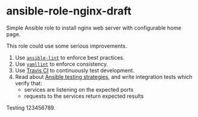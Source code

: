 # ansible-role-nginx-draft
Simple Ansible role to install nginx web server with configurable home page.

This role could use some serious improvements.

1. Use [`ansible-lint`](https://github.com/ansible/ansible-lint) to enforce best practices.
1. Use [`yamllint`](https://github.com/adrienverge/yamllint) to enforce consistency.
1. Use [Travis CI](https://travis-ci.org/) to continuously test development.
1. Read about [Ansible testing strategies](https://docs.ansible.com/ansible/latest/reference_appendices/test_strategies.html), and write integration tests which verify that:
    * services are listening on the expected ports
    * requests to the services return expected results

Testing 123456789.
